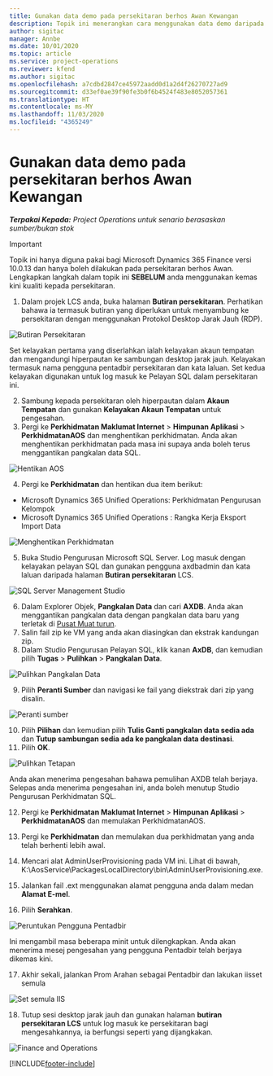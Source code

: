 ```yaml
---
title: Gunakan data demo pada persekitaran berhos Awan Kewangan
description: Topik ini menerangkan cara menggunakan data demo daripada Operasi Projek kepada Dynamics 365 Finance persekitaran berhos Awan.
author: sigitac
manager: Annbe
ms.date: 10/01/2020
ms.topic: article
ms.service: project-operations
ms.reviewer: kfend
ms.author: sigitac
ms.openlocfilehash: a7cdbd2847ce45972aadd0d1a2d4f26270727ad9
ms.sourcegitcommit: d33ef0ae39f90fe3b0f6b4524f483e8052057361
ms.translationtype: HT
ms.contentlocale: ms-MY
ms.lasthandoff: 11/03/2020
ms.locfileid: "4365249"
---
```

# <a name="apply-demo-data-to-a-finance-cloud-hosted-environment"></a>Gunakan data demo pada persekitaran berhos Awan Kewangan

_**Terpakai Kepada:** Project Operations untuk senario berasaskan sumber/bukan stok_

> [!IMPORTANT]
> Topik ini hanya diguna pakai bagi Microsoft Dynamics 365 Finance versi 10.0.13 dan hanya boleh dilakukan pada persekitaran berhos Awan. Lengkapkan langkah dalam topik ini **SEBELUM** anda menggunakan kemas kini kualiti kepada persekitaran.

1. Dalam projek LCS anda, buka halaman **Butiran persekitaran**. Perhatikan bahawa ia termasuk butiran yang diperlukan untuk menyambung ke persekitaran dengan menggunakan Protokol Desktop Jarak Jauh (RDP).

![Butiran Persekitaran](./media/1EnvironmentDetails.png)

Set kelayakan pertama yang diserlahkan ialah kelayakan akaun tempatan dan mengandungi hiperpautan ke sambungan desktop jarak jauh. Kelayakan termasuk nama pengguna pentadbir persekitaran dan kata laluan. Set kedua kelayakan digunakan untuk log masuk ke Pelayan SQL dalam persekitaran ini.

2. Sambung kepada persekitaran oleh hiperpautan dalam **Akaun Tempatan** dan gunakan **Kelayakan Akaun Tempatan** untuk pengesahan.
3. Pergi ke **Perkhidmatan Maklumat Internet** > **Himpunan Aplikasi** > **PerkhidmatanAOS** dan menghentikan perkhidmatan. Anda akan menghentikan perkhidmatan pada masa ini supaya anda boleh terus menggantikan pangkalan data SQL.

![Hentikan AOS](./media/2StopAOS.png)

4. Pergi ke **Perkhidmatan** dan hentikan dua item berikut:

- Microsoft Dynamics 365 Unified Operations: Perkhidmatan Pengurusan Kelompok
- Microsoft Dynamics 365 Unified Operations : Rangka Kerja Eksport Import Data

![Menghentikan Perkhidmatan](./media/3StopServices.png)

5. Buka Studio Pengurusan Microsoft SQL Server. Log masuk dengan kelayakan pelayan SQL dan gunakan pengguna axdbadmin dan kata laluan daripada halaman **Butiran persekitaran** LCS.

![SQL Server Management Studio](./media/4SSMS.png)

6. Dalam Explorer Objek, **Pangkalan Data** dan cari **AXDB**. Anda akan menggantikan pangkalan data dengan pangkalan data baru yang terletak di [Pusat Muat turun](https://download.microsoft.com/download/1/a/3/1a314bd2-b082-4a87-abdc-1ba26c92b63d/ProjOpsDemoDataFOGARelease.zip). 
7. Salin fail zip ke VM yang anda akan diasingkan dan ekstrak kandungan zip.
8. Dalam Studio Pengurusan Pelayan SQL, klik kanan **AxDB**, dan kemudian pilih **Tugas** > **Pulihkan** > **Pangkalan Data**.

![Pulihkan Pangkalan Data](./media/5RestoreDatabase.png)

9. Pilih **Peranti Sumber** dan navigasi ke fail yang diekstrak dari zip yang disalin.

![Peranti sumber](./media/6SourceDevice.png)

10. Pilih **Pilihan** dan kemudian pilih **Tulis Ganti pangkalan data sedia ada** dan **Tutup sambungan sedia ada ke pangkalan data destinasi**. 
11. Pilih **OK**.

![Pulihkan Tetapan](./media/7RestoreSetting.png)

Anda akan menerima pengesahan bahawa pemulihan AXDB telah berjaya. Selepas anda menerima pengesahan ini, anda boleh menutup Studio Pengurusan Perkhidmatan SQL.

12. Pergi ke **Perkhidmatan Maklumat Internet** > **Himpunan Aplikasi** > **PerkhidmatanAOS** dan memulakan PerkhidmatanAOS.
13. Pergi ke **Perkhidmatan** dan memulakan dua perkhidmatan yang anda telah berhenti lebih awal.

14. Mencari alat AdminUserProvisioning pada VM ini. Lihat di bawah, K:\AosService\PackagesLocalDirectory\bin\AdminUserProvisioning.exe.
15. Jalankan fail .ext menggunakan alamat pengguna anda dalam medan **Alamat E-mel**. 
16. Pilih **Serahkan**.

![Peruntukan Pengguna Pentadbir](./media/8AdminUserProvisioning.png)

Ini mengambil masa beberapa minit untuk dilengkapkan. Anda akan menerima mesej pengesahan yang pengguna Pentadbir telah berjaya dikemas kini.

17. Akhir sekali, jalankan Prom Arahan sebagai Pentadbir dan lakukan iisset semula

![Set semula IIS](./media/9IISReset.png)

18. Tutup sesi desktop jarak jauh dan gunakan halaman **butiran persekitaran LCS** untuk log masuk ke persekitaran bagi mengesahkannya, ia berfungsi seperti yang dijangkakan.

![Finance and Operations](./media/10FinanceAndOperations.png)


[!INCLUDE[footer-include](../includes/footer-banner.md)]